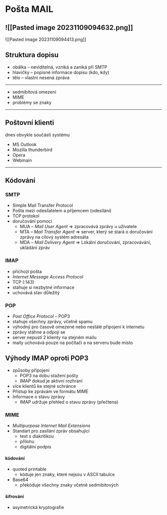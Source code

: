 # Pošta MAIL
![[Pasted image 20231109094632.png]]
---
![[Pasted image 20231109094413.png]]
## Struktura dopisu
- obálka – neviditelná, vzniká a zaniká při SMTP
- hlavičky – popisné informace dopisu (kdo, kdy)
- tělo – vlastní nesená zpráva
---
- sedmibitová omezení
- MIME 
- problémy se znaky
---
## Poštovní klienti
dnes obvykle součásti systému
- MS Outlook
- Mozilla thunderbird
- Opera
- Webmain
---
## Kódování
### SMTP
- Simple Mail Transfer Protocol
- Pošta mezi odesílatelem a příjemcem (odesílání)
- TCP protokol
- doručování pomocí
	- MUA – *Mail User Agent* => zpracovává zprávy u uživatele
	- MTA – *Mail Transfer Agent* => server, který se stará o doručování zprávy na cílový systém adresáta
	- MDA – *Mail Delivery Agent* => Lokální doručování, zpracovávání, ukládání zpráv
### IMAP
- příchozí pošta
- *Internet Message Access Protocol*
- TCP (:143)
- stahuje si nezbytné informace
- uchovává stav důležitý
### POP
- *Post Office Protocol* – POP3
- stahuje všechny zprávy, včetně spamu
- výhodný pro časově omezené nebo nestálé připojení k internetu
- zprávy stáhne a odpojí se
- server nepustí 2 klienty na stejném mailu
- maily uchovává pouze na počítači a na serveru bude místo
## Výhody IMAP oproti POP3
- způsoby připojení
	- POP3 na dobu stažení pošty
	- IMAP dokud je aktivní rozhraní
- více klientů ke stejné schránce
- Přístup ke zprávám ve formátu MIME
- Informace o stavu zprávy
	- IMAP udržuje přehled o stavu zprávy (přečtena)
### MIME 
- *Multipurpose Internet Mail Extensions*
- Standart pro zasílání zpráv obsahující
	- text s diakritikou
	- přílohu
	- digitální podpis
#### kódování
- quoted printable
	- kóduje jen znaky, které nejsou v ASCII tabulce
- Base64
	- překóduje všechny znaky včetně sedmibitových
#### šifrování
- asymetrická kryptografie